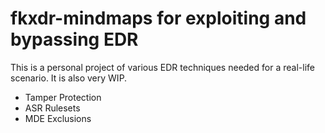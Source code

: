 # fkxdr-mindmaps for exploiting and bypassing EDR

This is a personal project of various EDR techniques needed for a real-life scenario. It is also very WIP.

- Tamper Protection
- ASR Rulesets
- MDE Exclusions
